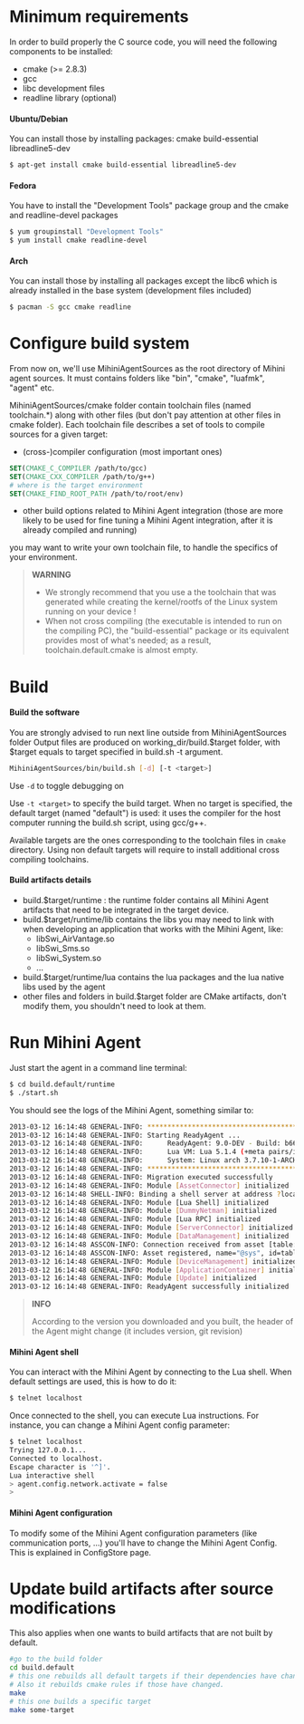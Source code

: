 Minimum requirements
====================

In order to build properly the C source code, you will need the
following components to be installed:

* cmake (\>= 2.8.3)
* gcc
* libc development files
* readline library (optional)

#### Ubuntu/Debian
You can install those by installing packages: cmake
build-essential libreadline5-dev

```bash
$ apt-get install cmake build-essential libreadline5-dev
```

#### Fedora 
You have to install the "Development Tools" package
group and the cmake and readline-devel packages

```bash
$ yum groupinstall "Development Tools"
$ yum install cmake readline-devel
```

#### Arch
You can install those by installing all packages except the libc6 which is already installed
in the base system (development files included)

```bash
$ pacman -S gcc cmake readline
```

Configure build system
======================

From now on, we'll use MihiniAgentSources as the
root directory of Mihini agent sources. It must contains folders like
"bin", "cmake", "luafmk", "agent" etc.

MihiniAgentSources/cmake folder contain toolchain files (named
toolchain.\*) along with other files (but don't pay attention at other
files in cmake folder).
Each toolchain file describes a set of tools to compile sources for a given target:

- (cross-)compiler configuration (most important ones)

```cmake
SET(CMAKE_C_COMPILER /path/to/gcc)
SET(CMAKE_CXX_COMPILER /path/to/g++)
# where is the target environment
SET(CMAKE_FIND_ROOT_PATH /path/to/root/env)
```
- other build options related to Mihini Agent integration (those are more likely to be used for fine tuning a Mihini Agent integration, after it is already compiled and running)

you may want to write your own toolchain file, to handle the specifics of your environment.

> **WARNING**
>
> * We strongly recommend that you use a the toolchain that was generated
>   while creating the kernel/rootfs of the Linux system running on your
>   device !
> * When not cross compiling (the executable is intended to run on the compiling PC), 
>   the "build-essential" package or its equivalent provides most of what's needed; 
>   as a result, toolchain.default.cmake is almost empty.


Build
=====
    
#### Build the software

You are strongly advised to run next line outside from MihiniAgentSources folder
Output files are produced on working\_dir/build.$target folder, with
$target equals to target specified in build.sh -t argument.

```bash
MihiniAgentSources/bin/build.sh [-d] [-t <target>]
```

Use `-d` to toggle debugging on

Use `-t <target>` to specify the build target. When no target is
specified, the default target (named "default") is used: it uses the
compiler for the host computer running the build.sh script, using
gcc/g++.

Available targets are the ones corresponding to the toolchain files in
`cmake` directory. Using non default targets will require to install
additional cross compiling toolchains.

#### Build artifacts details

- build.$target/runtime : the runtime folder contains all Mihini Agent artifacts that need to be integrated in the target device.
- build.$target/runtime/lib contains the libs you may need to link
  with when developing an application that works with the Mihini Agent, like:
   - libSwi\_AirVantage.so
   - libSwi\_Sms.so
   - libSwi\_System.so
   - ...
- build.$target/runtime/lua contains the lua packages and the lua native libs used by the agent
- other files and folders in build.$target folder are CMake artifacts,
  don't modify them, you shouldn't need to look at them.

Run Mihini Agent
==============

Just start the agent in a command line terminal:

```bash
$ cd build.default/runtime
$ ./start.sh
```

You should see the logs of the Mihini Agent, something similar to:

```bash
2013-03-12 16:14:48 GENERAL-INFO: ************************************************************
2013-03-12 16:14:48 GENERAL-INFO: Starting ReadyAgent ...
2013-03-12 16:14:48 GENERAL-INFO:      ReadyAgent: 9.0-DEV - Build: b660318
2013-03-12 16:14:48 GENERAL-INFO:      Lua VM: Lua 5.1.4 (+meta pairs/ipairs) (+patch-lua-5.1.4-3)
2013-03-12 16:14:48 GENERAL-INFO:      System: Linux arch 3.7.10-1-ARCH #1 SMP PREEMPT Thu Feb 28 09:50:17 CET 2013 x86_64
2013-03-12 16:14:48 GENERAL-INFO: ************************************************************
2013-03-12 16:14:48 GENERAL-INFO: Migration executed successfully
2013-03-12 16:14:48 GENERAL-INFO: Module [AssetConnector] initialized
2013-03-12 16:14:48 SHELL-INFO: Binding a shell server at address ?localhost, port 2000
2013-03-12 16:14:48 GENERAL-INFO: Module [Lua Shell] initialized
2013-03-12 16:14:48 GENERAL-INFO: Module [DummyNetman] initialized
2013-03-12 16:14:48 GENERAL-INFO: Module [Lua RPC] initialized
2013-03-12 16:14:48 GENERAL-INFO: Module [ServerConnector] initialized
2013-03-12 16:14:48 GENERAL-INFO: Module [DataManagement] initialized
2013-03-12 16:14:48 ASSCON-INFO: Connection received from asset [table: 0xf0a2e0] at '<local ipc=table: 0xed25c0>:0'
2013-03-12 16:14:48 ASSCON-INFO: Asset registered, name="@sys", id=table: 0xf0a2e0.
2013-03-12 16:14:48 GENERAL-INFO: Module [DeviceManagement] initialized
2013-03-12 16:14:48 GENERAL-INFO: Module [ApplicationContainer] initialized
2013-03-12 16:14:48 GENERAL-INFO: Module [Update] initialized
2013-03-12 16:14:48 GENERAL-INFO: ReadyAgent successfully initialized
```

> **INFO** 
>
> According to the version you downloaded and you built, the header of the Agent might change (it includes version, git revision)


#### Mihini Agent shell

You can interact with the Mihini Agent by connecting to the Lua shell.
 When default settings are used, this is how to do it:

```bash
$ telnet localhost
```

Once connected to the shell, you can execute Lua instructions. 
For instance, you can change a Mihini Agent config parameter:

```bash
$ telnet localhost
Trying 127.0.0.1...
Connected to localhost.
Escape character is '^]'.
Lua interactive shell
> agent.config.network.activate = false
>
```

#### Mihini Agent configuration

To modify some of the Mihini Agent configuration parameters (like
communication ports, ...) you'll have to change the Mihini Agent Config.\
 This is explained in ConfigStore page.

Update build artifacts after source modifications
======================================================

This also applies when one wants to build artifacts that are not built
by default.

```bash
#go to the build folder
cd build.default
# this one rebuilds all default targets if their dependencies have change.
# Also it rebuilds cmake rules if those have changed.
make
# this one builds a specific target
make some-target
```
